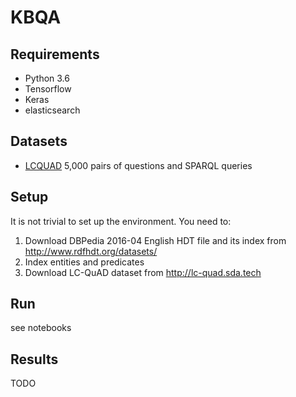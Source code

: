 # KBQA

## Requirements

* Python 3.6
* Tensorflow
* Keras
* elasticsearch

## Datasets

* [LCQUAD](http://lc-quad.sda.tech) 5,000 pairs of questions and SPARQL queries

## Setup

It is not trivial to set up the environment. You need to:

1. Download DBPedia 2016-04 English HDT file and its index from http://www.rdfhdt.org/datasets/
2. Index entities and predicates
3. Download LC-QuAD dataset from http://lc-quad.sda.tech

<!-- 1. Create virtual environment and install all dependencies

'''
conda create -n tf36 python=3.6 pip
conda activate tf36
pip install -r requirements.txt
'''

2. Download and make [fastText](https://github.com/facebookresearch/fastText), load the English model trained on Wikipedia and generate fastText embeddings:

'''
cd data
wget https://s3-us-west-1.amazonaws.com/fasttext-vectors/wiki.en.zip
unzip wiki.en.zip
rm wiki.en.zip
'''

./fasttext print-word-vectors ../KBQA/data/fasttext/wiki.en.bin < ../KBQA/data/test_question_words.txt > ../KBQA/data/test_question_words_fasttext.txt

3. Run MongoDB

sudo service mongod start -->


## Run

see notebooks

## Results

TODO
